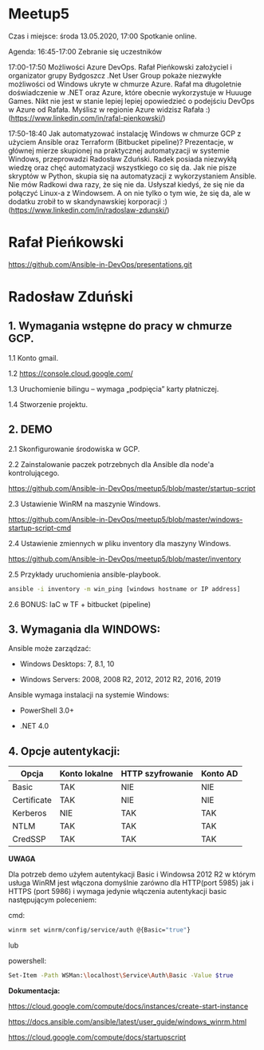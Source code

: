 # Meetup5
Czas i miejsce:
środa 13.05.2020, 17:00
Spotkanie online.

Agenda:
16:45-17:00 Zebranie się uczestników

17:00-17:50 Możliwości Azure DevOps.
Rafał Pieńkowski założyciel i organizator grupy Bydgoszcz .Net User Group pokaże niezwykłe możliwości od Windows ukryte w chmurze Azure. Rafał ma długoletnie doświadczenie w .NET oraz Azure, które obecnie wykorzystuje w Huuuge Games. Nikt nie jest w stanie lepiej lepiej opowiedzieć o podejściu DevOps w Azure od Rafała. Myślisz w regionie Azure widzisz Rafała :)
(https://www.linkedin.com/in/rafal-pienkowski/)

17:50-18:40 Jak automatyzować instalację Windows w chmurze GCP z użyciem Ansible oraz Terraform (Bitbucket pipeline)?
Prezentacje, w głównej mierze skupionej na praktycznej automatyzacji w systemie Windows, przeprowadzi Radosław Zduński.
Radek posiada niezwykłą wiedzę oraz chęć automatyzacji wszystkiego co się da. Jak nie pisze skryptów w Python, skupia się na automatyzacji z wykorzystaniem Ansible. Nie mów Radkowi dwa razy, że się nie da. Usłyszał kiedyś, że się nie da połączyć Linux-a z Windowsem. A on nie tylko o tym wie, że się da, ale w dodatku zrobił to w skandynawskiej korporacji :)
(https://www.linkedin.com/in/radoslaw-zdunski/)

# Rafał Pieńkowski
https://github.com/Ansible-in-DevOps/presentations.git

# Radosław Zduński
## 1. Wymagania wstępne do pracy w chmurze GCP.

1.1 Konto gmail.

1.2 https://console.cloud.google.com/

1.3 Uruchomienie bilingu – wymaga „podpięcia” karty płatniczej.

1.4 Stworzenie projektu.

## 2. DEMO

2.1 Skonfigurowanie środowiska w GCP.

2.2 Zainstalowanie paczek potrzebnych dla Ansible dla node'a kontrolującego.

https://github.com/Ansible-in-DevOps/meetup5/blob/master/startup-script 

2.3 Ustawienie WinRM na maszynie Windows.

https://github.com/Ansible-in-DevOps/meetup5/blob/master/windows-startup-script-cmd

2.4 Ustawienie zmiennych w pliku inventory dla maszyny Windows. 

https://github.com/Ansible-in-DevOps/meetup5/blob/master/inventory

2.5 Przykłady uruchomienia ansible-playbook.
    
 ```bash
ansible -i inventory -m win_ping [windows hostname or IP address]
```   

2.6 BONUS: IaC w TF + bitbucket (pipeline)

## 3. Wymagania dla WINDOWS:

Ansible może zarządzać: 

* Windows Desktops: 7, 8.1, 10

* Windows Servers: 2008, 2008 R2, 2012, 2012 R2, 2016, 2019

Ansible wymaga instalacji na systemie Windows:

* PowerShell 3.0+  

* .NET 4.0 

## 4. Opcje autentykacji:

| Opcja       | Konto lokalne | HTTP szyfrowanie | Konto AD |
|-------------|---------------|------------------|----------|
| Basic       | TAK           | NIE              | NIE      |
| Certificate | TAK           | NIE              | NIE      |
| Kerberos    | NIE           | TAK              | TAK      |
| NTLM        | TAK           | TAK              | TAK      |
| CredSSP     | TAK           | TAK              | TAK      |

**UWAGA**

Dla potrzeb demo użyłem autentykacji Basic i Windowsa 2012 R2 w którym usługa WinRM jest włączona domyślnie zarówno dla HTTP(port 5985) jak i HTTPS (port 5986) i wymaga jedynie włączenia autentykacji basic następującym poleceniem:

cmd:

```bash
winrm set winrm/config/service/auth @{Basic="true"}
```

lub

powershell:

```bash
Set-Item -Path WSMan:\localhost\Service\Auth\Basic -Value $true
```

**Dokumentacja:**

https://cloud.google.com/compute/docs/instances/create-start-instance

https://docs.ansible.com/ansible/latest/user_guide/windows_winrm.html

https://cloud.google.com/compute/docs/startupscript


